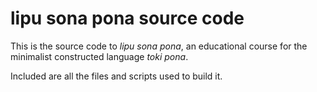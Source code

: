# lipu sona pona source code

This is the source code to *lipu sona pona*, an educational course for the
minimalist constructed language *toki pona*.

Included are all the files and scripts used to build it.

